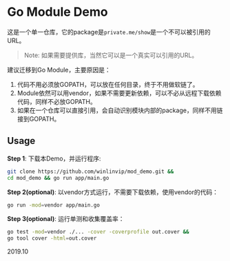# Go Module Demo

这是一个单一仓库，它的package是`private.me/show`是一个不可以被引用的URL。

> Note: 如果需要提供库，当然它可以是一个真实可以引用的URL。

建议迁移到Go Module，主要原因是：

1. 代码不用必须放GOPATH，可以放在任何目录，终于不用做软链了。
1. Module依然可以用vendor，如果不需要更新依赖，可以不必从远程下载依赖代码，同样不必放GOPATH。
1. 如果在一个仓库可以直接引用，会自动识别模块内部的package，同样不用链接到GOPATH。

## Usage

**Step 1**: 下载本Demo，并运行程序:

```bash
git clone https://github.com/winlinvip/mod_demo.git &&
cd mod_demo && go run app/main.go
```

**Step 2(optional)**: 以vendor方式运行，不需要下载依赖，使用vendor的代码：

```bash
go run -mod=vendor app/main.go
```

**Step 3(optional)**: 运行单测和收集覆盖率：

```bash
go test -mod=vendor ./... -cover -coverprofile out.cover && 
go tool cover -html=out.cover
```

2019.10